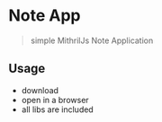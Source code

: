 # Note App  
> simple MithrilJs Note Application 

## Usage
- download 
- open in a browser
- all libs are included
